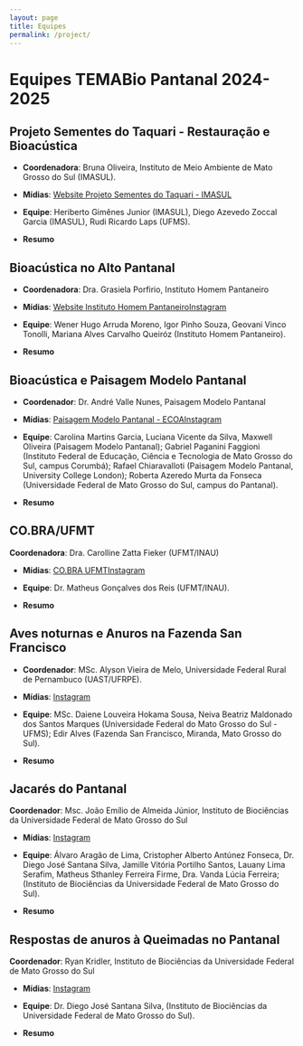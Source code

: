 ```yaml
---
layout: page
title: Equipes
permalink: /project/
---
```

# **Equipes TEMABio Pantanal 2024-2025**

## Projeto Sementes do Taquari - Restauração e Bioacústica

* **Coordenadora**: Bruna Oliveira, Instituto de Meio Ambiente de Mato Grosso do Sul (IMASUL).

* **Mídias**: [Website Projeto Sementes do Taquari - IMASUL](https://storymaps.arcgis.com/stories/ef35a57241114b789de6725ea7f795bf[Instagram])

* **Equipe**: Heriberto Gimênes Junior (IMASUL), Diego Azevedo Zoccal Garcia (IMASUL), Rudi Ricardo Laps (UFMS).

* **Resumo**

## Bioacústica no Alto Pantanal

* **Coordenadora**: Dra. Grasiela Porfirio, Instituto Homem Pantaneiro

* **Mídias**: [Website Instituto Homem Pantaneiro](https://institutohomempantaneiro.org.br/)[Instagram](https://www.instagram.com/atelieverdeinspira/)

* **Equipe**: Wener Hugo Arruda Moreno, Igor Pinho Souza, Geovani Vinco Tonolli, Mariana Alves Carvalho Queiróz (Instituto Homem Pantaneiro).

* **Resumo**

## Bioacústica e Paisagem Modelo Pantanal

* **Coordenador**: Dr. André Valle Nunes, Paisagem Modelo Pantanal

* **Mídias**: [Paisagem Modelo Pantanal - ECOA](https://ecoa.org.br/paisagem-modelo-pantanal-regiao-estrategica-para-conservacao/)[Instagram](/)

* **Equipe**: Carolina Martins Garcia, Luciana Vicente da Silva, Maxwell Oliveira (Paisagem Modelo Pantanal); Gabriel Paganini Faggioni (Instituto Federal de Educação, Ciência e Tecnologia de Mato Grosso do Sul, campus Corumbá); Rafael Chiaravalloti (Paisagem Modelo Pantanal, University College London); Roberta Azeredo Murta da Fonseca (Universidade Federal de Mato Grosso do Sul, campus do Pantanal).

* **Resumo**

## CO.BRA/UFMT

**Coordenadora**: Dra. Carolline Zatta Fieker (UFMT/INAU)

* **Mídias**: [CO.BRA UFMT](https://www.ic.ufmt.br/cobra/)[Instagram]()

* **Equipe**: Dr. Matheus Gonçalves dos Reis (UFMT/INAU).

* **Resumo**

## Aves noturnas e Anuros na Fazenda San Francisco

* **Coordenador**: MSc. Alyson Vieira de Melo, Universidade Federal Rural de Pernambuco (UAST/UFRPE).

* **Mídias**: [Instagram](https://www.instagram.com/amelowildlifephotography)

* **Equipe**: MSc. Daiene Louveira Hokama Sousa, Neiva Beatriz Maldonado dos Santos Marques (Universidade Federal do Mato Grosso do Sul - UFMS);  Edir Alves (Fazenda San Francisco, Miranda, Mato Grosso do Sul).

* **Resumo**

## Jacarés do Pantanal

**Coordenador**: Msc. João Emílio de Almeida Júnior, Instituto de Biociências da Universidade Federal de Mato Grosso do Sul

* **Mídias**: [Instagram](https://www.instagram.com/hey_biologo/)

* **Equipe**: Álvaro Aragão de Lima, Cristopher Alberto Antúnez Fonseca, Dr. Diego José Santana Silva, Jamille Vitória Portilho Santos, Lauany Lima Serafim, Matheus Sthanley Ferreira Firme, Dra. Vanda Lúcia Ferreira; (Instituto de Biociências da Universidade Federal de Mato Grosso do Sul).

* **Resumo**

## Respostas de anuros à Queimadas no Pantanal

**Coordenador**: Ryan Kridler, Instituto de Biociências da Universidade Federal de Mato Grosso do Sul

* **Mídias**: [Instagram]()

* **Equipe**: Dr. Diego José Santana Silva, (Instituto de Biociências da Universidade Federal de Mato Grosso do Sul).

* **Resumo**
